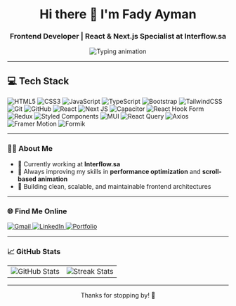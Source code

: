 <h1 align="center">Hi there 👋 I'm Fady Ayman</h1>
<h3 align="center">Frontend Developer | React & Next.js Specialist at Interflow.sa</h3>

<p align="center">
  <img src="https://readme-typing-svg.herokuapp.com?font=Fira+Code&duration=2000&pause=1000&color=38BDF8&center=true&width=440&lines=Building+interactive+UIs+with+React+%26+Next.js;Crafting+clean+code+%7C+Responsive+Designs;Lover+of+Performance+%26+Animations" alt="Typing animation" />
</p>

---

## 💻 Tech Stack

![HTML5](https://img.shields.io/badge/html5-%23E34F26.svg?style=for-the-badge&logo=html5&logoColor=white) ![CSS3](https://img.shields.io/badge/css3-%231572B6.svg?style=for-the-badge&logo=css3&logoColor=white) ![JavaScript](https://img.shields.io/badge/javascript-%23323330.svg?style=for-the-badge&logo=javascript&logoColor=%23F7DF1E) ![TypeScript](https://img.shields.io/badge/typescript-%23007ACC.svg?style=for-the-badge&logo=typescript&logoColor=white) ![Bootstrap](https://img.shields.io/badge/bootstrap-%23563D7C.svg?style=for-the-badge&logo=bootstrap&logoColor=white) ![TailwindCSS](https://img.shields.io/badge/tailwindcss-%2338B2AC.svg?style=for-the-badge&logo=tailwind-css&logoColor=white) ![Git](https://img.shields.io/badge/git-%23F05033.svg?style=for-the-badge&logo=git&logoColor=white) ![GitHub](https://img.shields.io/badge/github-%23121011.svg?style=for-the-badge&logo=github&logoColor=white) ![React](https://img.shields.io/badge/react-%2320232a.svg?style=for-the-badge&logo=react&logoColor=%2361DAFB) ![Next JS](https://img.shields.io/badge/next-black?style=for-the-badge&logo=next.js&logoColor=white) ![Capacitor](https://img.shields.io/badge/Capacitor-119EFF?style=for-the-badge&logo=capacitor&logoColor=white) ![React Hook Form](https://img.shields.io/badge/React_Hook_Form-EC5990?style=for-the-badge&logo=reacthookform&logoColor=white) ![Redux](https://img.shields.io/badge/Redux-%23593d88.svg?style=for-the-badge&logo=redux&logoColor=white) ![Styled Components](https://img.shields.io/badge/styled--components-DB7093?style=for-the-badge&logo=styled-components&logoColor=white) ![MUI](https://img.shields.io/badge/MUI-%230081CB.svg?style=for-the-badge&logo=material-ui&logoColor=white) ![React Query](https://img.shields.io/badge/React_Query-FF4154?style=for-the-badge&logo=react-query&logoColor=white) ![Axios](https://img.shields.io/badge/axios-%2300BFFF.svg?style=for-the-badge&logo=axios&logoColor=white) ![Framer Motion](https://img.shields.io/badge/Framer_Motion-0055FF?style=for-the-badge&logo=framer&logoColor=white) ![Formik](https://img.shields.io/badge/Formik-EEC06E?style=for-the-badge&logo=formik&logoColor=black)

---

### 👨‍💻 About Me

- 🔭 Currently working at **Interflow.sa**  
- 🧠 Always improving my skills in **performance optimization** and **scroll-based animation**  
- 💼 Building clean, scalable, and maintainable frontend architectures  

---

### 🌐 Find Me Online

<p align="left">
  <a href="mailto:fady.dev8@gmail.com">
    <img src="https://img.shields.io/badge/Gmail-fady.dev8@gmail.com-D14836?style=for-the-badge&logo=gmail&logoColor=white" alt="Gmail" />
  </a>
  <a href="https://www.linkedin.com/in/fady-ayman-00906533a/" target="_blank">
    <img src="https://img.shields.io/badge/LinkedIn-Fady%20Ayman-0077B5?style=for-the-badge&logo=linkedin&logoColor=white" alt="LinkedIn" />
  </a>
  <a href="https://fady-ayman-portfolio.vercel.app/" target="_blank">
    <img src="https://img.shields.io/badge/Portfolio-Visit-blueviolet?style=for-the-badge&logo=vercel&logoColor=white" alt="Portfolio" />
  </a>
</p>

---

### 📈 GitHub Stats

<table width="100%" style="border: none; border-spacing: 0;">
  <tr>
    <td align="center" style="border: none;">
      <img src="https://github-readme-stats.vercel.app/api?username=Fadi-Ayman&show_icons=true&theme=tokyonight&hide_border=true" alt="GitHub Stats" />
    </td>
    <td align="center" style="border: none;">
      <img src="https://github-readme-streak-stats.herokuapp.com/?user=Fadi-Ayman&theme=tokyonight&hide_border=true" alt="Streak Stats" />
    </td>
  </tr>
</table>



---

<p align="center">Thanks for stopping by! 🚀</p>
